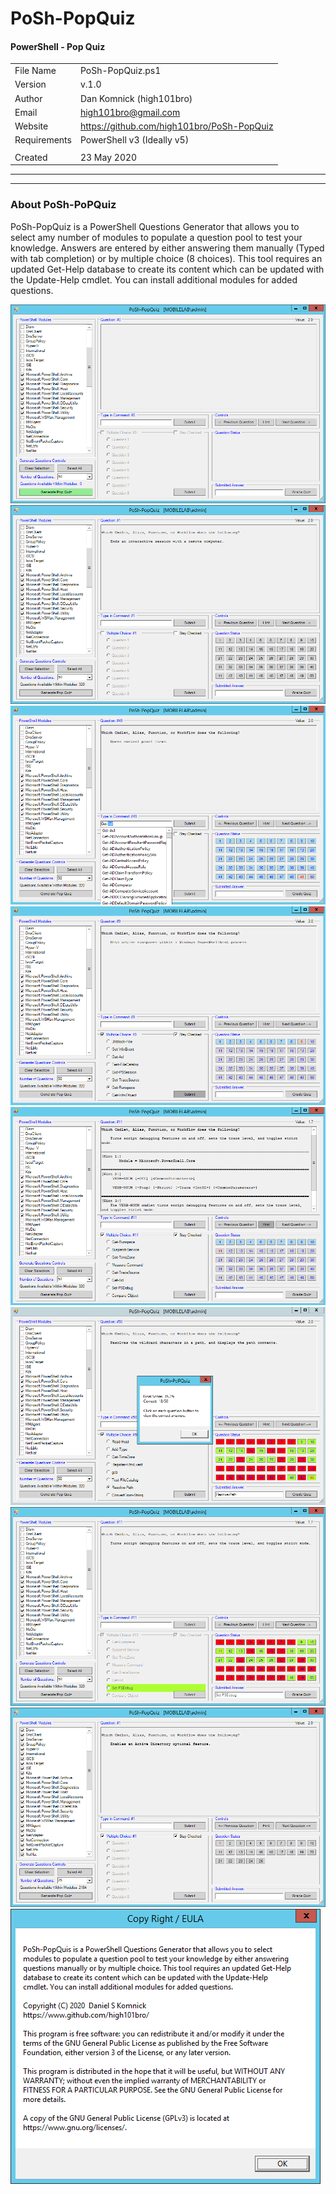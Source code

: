 # PoSh-PopQuiz
#### PowerShell - Pop Quiz
|                |                                                                 |
|:---------------|:----------------------------------------------------------------|
|  File Name     |  PoSh-PopQuiz.ps1                                               |
|  Version       |  v.1.0                                                          |
|  Author        |  Dan Komnick (high101bro)                                       |
|  Email         |  high101bro@gmail.com                                           |
|  Website       |  https://github.com/high101bro/PoSh-PopQuiz                     |
|  Requirements  |  PowerShell v3 (Ideally v5)                                     |
|                |                                                                 |
|  Created       |  23 May 2020                                                    |

***
***
### About PoSh-PoPQuiz
PoSh-PopQuiz is a PowerShell Questions Generator that allows you to select amy number of modules to populate a question pool to test your knowledge. Answers are entered by either answering them manually (Typed with tab completion) or by multiple choice (8 choices). This tool requires an updated Get-Help database to create its content which can be updated with the Update-Help cmdlet. You can install additional modules for added questions.

![Alt text](https://github.com/high101bro/PoSh-PopQuiz/blob/master/Images/PoSh-PopQuiz_Pic001.PNG)
![Alt text](https://github.com/high101bro/PoSh-PopQuiz/blob/master/Images/PoSh-PopQuiz_Pic002.PNG)
![Alt text](https://github.com/high101bro/PoSh-PopQuiz/blob/master/Images/PoSh-PopQuiz_Pic003.PNG)
![Alt text](https://github.com/high101bro/PoSh-PopQuiz/blob/master/Images/PoSh-PopQuiz_Pic004.PNG)
![Alt text](https://github.com/high101bro/PoSh-PopQuiz/blob/master/Images/PoSh-PopQuiz_Pic005.PNG)
![Alt text](https://github.com/high101bro/PoSh-PopQuiz/blob/master/Images/PoSh-PopQuiz_Pic006.PNG)
![Alt text](https://github.com/high101bro/PoSh-PopQuiz/blob/master/Images/PoSh-PopQuiz_Pic007.PNG)
![Alt text](https://github.com/high101bro/PoSh-PopQuiz/blob/master/Images/PoSh-PopQuiz_Pic008.PNG)
![Alt text](https://github.com/high101bro/PoSh-PopQuiz/blob/master/Images/PoSh-PopQuiz_Pic009.PNG)

